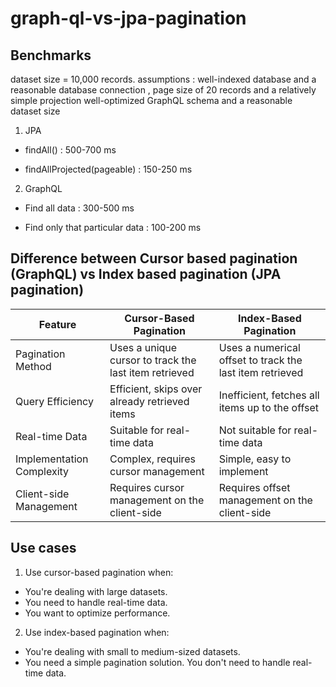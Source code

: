 # graph-ql-vs-jpa-pagination

## Benchmarks

dataset size =  10,000 records.
assumptions : well-indexed database and a reasonable database connection , page size of 20 records and a relatively simple projection
well-optimized GraphQL schema and a reasonable dataset size 

1) JPA 

- findAll() : 500-700 ms

- findAllProjected(pageable) : 150-250 ms

2) GraphQL 

- Find all data : 300-500 ms

- Find only that particular data : 100-200 ms


## Difference between Cursor based pagination (GraphQL) vs Index based pagination (JPA pagination)


| Feature                     | Cursor-Based Pagination                              | Index-Based Pagination                             |
|-----------------------------|-----------------------------------------------------|---------------------------------------------------|
| Pagination Method            | Uses a unique cursor to track the last item retrieved | Uses a numerical offset to track the last item retrieved |
| Query Efficiency             | Efficient, skips over already retrieved items       | Inefficient, fetches all items up to the offset   |
| Real-time Data              | Suitable for real-time data                          | Not suitable for real-time data                    |
| Implementation Complexity    | Complex, requires cursor management                  | Simple, easy to implement                          |
| Client-side Management       | Requires cursor management on the client-side       | Requires offset management on the client-side      |

## Use cases 

1) Use cursor-based pagination when:
- You're dealing with large datasets.
- You need to handle real-time data.
- You want to optimize performance.

2) Use index-based pagination when:
- You're dealing with small to medium-sized datasets.
- You need a simple pagination solution.
You don't need to handle real-time data.
